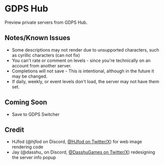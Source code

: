 # GDPS Hub
Preview private servers from GDPS Hub.

## Notes/Known Issues
- Some descriptions may not render due to unsupported characters, such as cyrillic characters (can not fix)
- You can't rate or comment on levels - since you're technically on an account from another server.
- Completions will not save - This is intentional, although in the future it may be changed.
- If daily, weekly, or event levels don't load, the server may not have them set.

## Coming Soon
- Save to GDPS Switcher

## Credit
- HJfod (@hjfod on Discord, [@HJfod on Twitter/X](https://twitter.com/HJfod)) for web image rendering code
- Jay (@dasshu_ on Discord, [@DasshuGames on Twitter/X](https://twitter.com/DasshuGames)) redesigning the server info popup